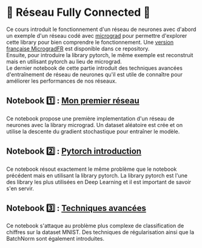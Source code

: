 # 🧠 Réseau Fully Connected 🧠 
Ce cours introduit le fonctionnement d'un réseau de neurones avec d'abord un exemple d'un réseau codé avec [micrograd](https://github.com/karpathy/micrograd/tree/master) pour permettre d'explorer cette library pour bien comprendre le fonctionnement. Une [version française MicrogradFR](../MicrogradFR/README.md) est disponible dans ce repository.   
Ensuite, pour introduire la library pytorch, le même exemple est reconstruit mais en utilisant pytorch au lieu de micrograd.  
Le dernier notebook de cette partie introduit des techniques avancées d'entraînement de réseau de neurones qu'il est utile de connaître pour améliorer les performances de nos réseaux. 

## Notebook 1️⃣ : [Mon premier réseau](01_MonPremierRéseau.ipynb)
Ce notebook propose une première implementation d'un réseau de neurones avec la library micrograd. Un dataset aléatoire est crée et on utilise la descente du gradient stochastique pour entraîner le modèle.

## Notebook 2️⃣ : [Pytorch introduction](02_PytorchIntroduction.ipynb)
Ce notebook résout exactement le même problème que le notebook précédent mais en utilisant la library pytorch. La library pytorch est l'une des library les plus utilisées en Deep Learning et il est important de savoir s'en servir.

## Notebook 3️⃣ : [Techniques avancées](03_TechniquesAvancées.ipynb)
Ce notebook s'attaque au problème plus complexe de classification de chiffres sur la dataset MNIST. Des techniques de régularisation ainsi que la BatchNorm sont également introduites.